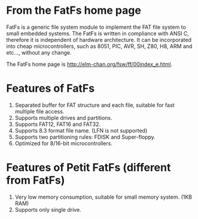 # From the FatFs home page #

FatFs is a generic file system module to implement the FAT file system to small embedded systems. The FatFs is written in compliance with ANSI C, therefore it is independent of hardware architecture. It can be incorporated into cheap microcontrollers, such as 8051, PIC, AVR, SH, Z80, H8, ARM and etc..., without any change.

The FatFs home page is http://elm-chan.org/fsw/ff/00index_e.html.

# Features of FatFs #

  1. Separated buffer for FAT structure and each file, suitable for fast multiple file access.
  1. Supports multiple drives and partitions.
  1. Supports FAT12, FAT16 and FAT32.
  1. Supports 8.3 format file name. (LFN is not supported)
  1. Supports two partitioning rules: FDISK and Super-floppy.
  1. Optimized for 8/16-bit microcontrollers.

# Features of Petit FatFs (different from FatFs) #

  1. Very low memory consumption, suitable for small memory system. (1KB RAM)
  1. Supports only single drive.